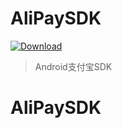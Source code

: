 # AliPaySDK

[ ![Download](https://api.bintray.com/packages/zhangqi/maven/EasyPay/images/download.svg?version=1.0.7) ](https://bintray.com/zhangqi/maven/EasyPay)

> Android支付宝SDK
# AliPaySDK

